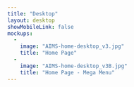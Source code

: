 ```yaml
---
title: "Desktop"
layout: desktop
showMobileLink: false
mockups:
  -
    image: "AIMS-home-desktop_v3.jpg"
    title: "Home Page"
  -
    image: "AIMS-home-desktop_v3B.jpg"
    title: "Home Page - Mega Menu"
---
```

